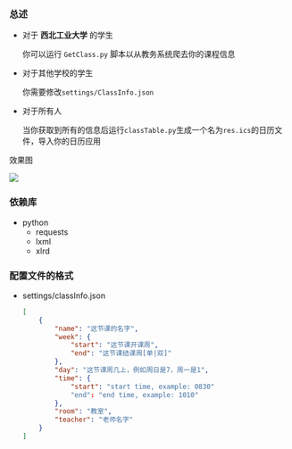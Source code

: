 ### 总述

- 对于 **西北工业大学** 的学生

  你可以运行 `GetClass.py` 脚本以从教务系统爬去你的课程信息

- 对于其他学校的学生

  你需要修改`settings/ClassInfo.json`

- 对于所有人

  当你获取到所有的信息后运行`classTable.py`生成一个名为`res.ics`的日历文件，导入你的日历应用

效果图

![](material/screenshot.jpg)

### 依赖库

- python
  - requests
  - lxml
  - xlrd

### 配置文件的格式

- settings/classInfo.json

  ```json
  [
      {
          "name": "这节课的名字",
          "week": {
              "start": "这节课开课周",
              "end": "这节课结课周[单|双]"
          },
          "day": "这节课周几上，例如周日是7，周一是1",
          "time": {
              "start": "start time, example: 0830"
              "end": "end time, example: 1010"
          },
          "room": "教室",
          "teacher": "老师名字"
      }
  ]
  ```

